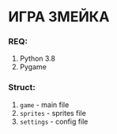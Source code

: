 # ИГРА ЗМЕЙКА

### REQ:
1. Python 3.8
2. Pygame

### Struct:
1. `game` - main file
2. `sprites` - sprites file
3. `settings` - config file
